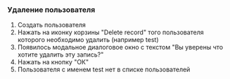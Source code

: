 ### Удаление пользователя

1. Создать пользователя
1. Нажать на иконку корзины "Delete record" того пользователя которого необходимо удалить (например test)
1. Появилось модальное диалоговое окно с текстом "Вы уверены что хотите удалить эту запись?"
1. Нажать на кнопку "ОК"
1. Пользователя с именем test нет в списке пользователей

